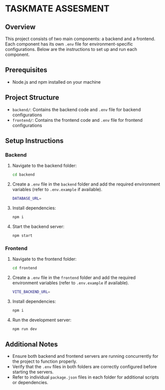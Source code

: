 # TASKMATE ASSESMENT

## Overview
This project consists of two main components: a backend and a frontend. Each component has its own `.env` file for environment-specific configurations. Below are the instructions to set up and run each component.

## Prerequisites
- Node.js and npm installed on your machine

## Project Structure
- `backend/`: Contains the backend code and `.env` file for backend configurations
- `frontend/`: Contains the frontend code and `.env` file for frontend configurations

## Setup Instructions

### Backend
1. Navigate to the backend folder:
   ```bash
   cd backend
   ```
2. Create a `.env` file in the `backend` folder and add the required environment variables (refer to `.env.example` if available).
   ```bash
   DATABASE_URL=
   ```
3. Install dependencies:
   ```bash
   npm i
   ```
4. Start the backend server:
   ```bash
   npm start
   ```

### Frontend
1. Navigate to the frontend folder:
   ```bash
   cd frontend
   ```
2. Create a `.env` file in the `frontend` folder and add the required environment variables (refer to `.env.example` if available).
   ```bash
   VITE_BACKEND_URL=
   ```
3. Install dependencies:
   ```bash
   npm i
   ```
4. Run the development server:
   ```bash
   npm run dev
   ```

## Additional Notes
- Ensure both backend and frontend servers are running concurrently for the project to function properly.
- Verify that the `.env` files in both folders are correctly configured before starting the servers.
- Refer to individual `package.json` files in each folder for additional scripts or dependencies.